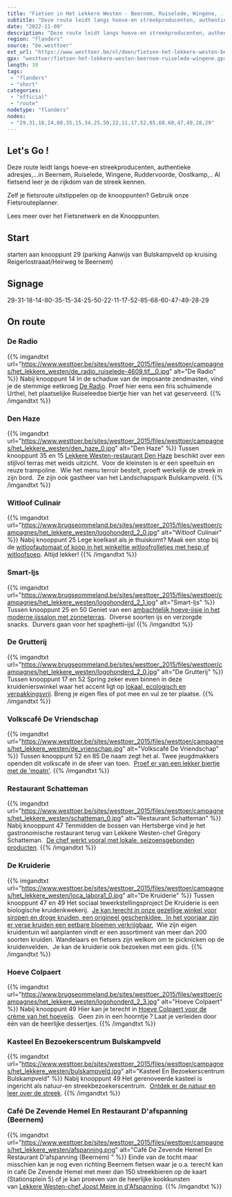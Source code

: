 ```yaml
---
title: "Fietsen in Het Lekkere Westen - Beernem, Ruiselede, Wingene, ..."
subtitle: "Deze route leidt langs hoeve-en streekproducenten, authentieke adresjes,"
date: "2022-11-09"
description: "Deze route leidt langs hoeve-en streekproducenten, authentieke adresjes,"
region: "flanders"
source: "be.westtoer"
ext_url: "https://www.westtoer.be/nl/doen/fietsen-het-lekkere-westen-beernem-ruiselede-wingene"
gpx: "westtoer/fietsen-het-lekkere-westen-beernem-ruiselede-wingene.gpx"
length: 39
tags:
 - "flanders"
 - "short"
categories:
 - "official"
 - "route"
nodetype: "flanders"
nodes:
 - "29,31,18,14,80,35,15,34,25,50,22,11,17,52,85,68,60,47,49,28,29"
---
```


## Let's Go ! 

Deze route leidt langs hoeve-en streekproducenten, authentieke adresjes,...in Beernem, Ruiselede, Wingene, Ruddervoorde, Oostkamp,..   Al fietsend leer je de rijkdom van de streek kennen.   

Zelf je fietsroute uitstippelen op de knooppunten? Gebruik onze Fietsrouteplanner.

Lees meer over het Fietsnetwerk en de Knooppunten.

## Start

starten aan knooppunt 29 (parking Aanwijs van Bulskampveld op kruising Reigerlostraaat/Heirweg te Beernem)

## Signage

29-31-18-14-80-35-15-34-25-50-22-11-17-52-85-68-60-47-49-28-29

## On route

### De Radio

{{% imgandtxt url="https://www.westtoer.be/sites/westtoer_2015/files/westtoer/campagnes/het_lekkere_westen/de_radio_ruiselede-4609.tif__0.jpg" alt="De Radio" %}}
Nabij knooppunt 14
In de schaduw van de imposante zendmasten, vind je de stemmige eetkroeg [De Radio](/nl/eten-drinken/de-radio). Proef hier eens een fris schuimende Urthel, het plaatselijke Ruiseleedse biertje hier van het vat geserveerd.
{{% /imgandtxt %}}

### Den Haze

{{% imgandtxt url="https://www.westtoer.be/sites/westtoer_2015/files/westtoer/campagnes/het_lekkere_westen/den_haze_0.jpg" alt="Den Haze" %}}
Tussen knooppunt 35 en 15
[Lekkere Westen-restaurant Den Haze](/nl/eten-drinken/den-haze) beschikt over een stijlvol terras met weids uitzicht.  Voor de kleinsten is er een speeltuin en reuze trampoline.  Wie het menu terroir bestelt, proeft werkelijk de streek in zijn bord.  Ze zijn ook gastheer van het Landschapspark Bulskampveld.
{{% /imgandtxt %}}

### Witloof Culinair

{{% imgandtxt url="https://www.brugseommeland.be/sites/westtoer_2015/files/westtoer/campagnes/het_lekkere_westen/logohonderd_2_0.jpg" alt="Witloof Culinair" %}}
[](http://www.witloofculinair.be)Nabij knooppunt 25
Lege koelkast als je thuiskomt? Maak een stop bij de [witloofautomaat of koop in het winkeltje witloofrolletjes met hesp of witloofsoep](http://www.witloofculinair.be). Altijd lekker!
{{% /imgandtxt %}}

### Smart-Ijs

{{% imgandtxt url="https://www.brugseommeland.be/sites/westtoer_2015/files/westtoer/campagnes/het_lekkere_westen/logohonderd_2_1.jpg" alt="Smart-Ijs" %}}
Tussen knooppunt 25 en 50
Geniet van een [ambachtelijk hoeve-ijsje in het moderne ijssalon met zonneterras](/nl/eten-drinken/smart-ijs).  Diverse soorten ijs en verzorgde snacks.  Durvers gaan voor het spaghetti-ijs!
{{% /imgandtxt %}}

### De Grutterij

{{% imgandtxt url="https://www.brugseommeland.be/sites/westtoer_2015/files/westtoer/campagnes/het_lekkere_westen/logohonderd_2_0.jpg" alt="De Grutterij" %}}
[](http://www.witloofculinair.be)Tussen knooppunt 17 en 52
Spring zeker even binnen in deze kruidenierswinkel waar het accent ligt op [lokaal, ecologisch en verpakkingsvrij](http://www.westtoer.be/nl/doen/de-grutterij). Breng je eigen fles of pot mee en vul ze ter plaatse.
{{% /imgandtxt %}}

### Volkscafé De Vriendschap

{{% imgandtxt url="https://www.westtoer.be/sites/westtoer_2015/files/westtoer/campagnes/het_lekkere_westen/de_vrienschap.jpg" alt="Volkscafé De Vriendschap" %}}
Tussen knooppunt 52 en 85
De naam zegt het al. Twee jeugdmakkers openden dit volkscafé in de sfeer van toen.  [P](/nl/eten-drinken/caf%C3%A9-de-vriendschap)[roef er van een lekker biertje met de 'moatn'](https://www.facebook.com/Caf%C3%A9-De-Vriendschap-1473139582998239/).
{{% /imgandtxt %}}

### Restaurant Schatteman

{{% imgandtxt url="https://www.westtoer.be/sites/westtoer_2015/files/westtoer/campagnes/het_lekkere_westen/schatteman_0.jpg" alt="Restaurant Schatteman" %}}
Nabij knooppunt 47
Tenmidden de bossen van Hertsberge vind je het gastronomische restaurant terug van Lekkere Westen-chef Grégory Schatteman.  [De chef werkt vooral met lokale, seizoensgebonden producten](/nl/node/69213).
{{% /imgandtxt %}}

### De Kruiderie

{{% imgandtxt url="https://www.westtoer.be/sites/westtoer_2015/files/westtoer/campagnes/het_lekkere_westen/loca_labora1_0.jpg" alt="De Kruiderie" %}}
Tussen knooppunt 47 en 49
Het sociaal tewerkstellingsproject De Kruiderie is een biologische kruidenkwekerij.  [Je kan terecht in onze gezellige winkel voor siropen en droge kruiden, een origineel geschenkidee.  In het voorjaar zijn er verse kruiden een eetbare bloemen verkrijgbaar.](/nl/eten-drinken/de-kruiderie)  Wie zijn eigen kruidentuin wil aanplanten vindt er een assortiment van meer dan 200 soorten kruiden. Wandelaars en fietsers zijn welkom om te picknicken op de kruidenvelden.  Je kan de kruiderie ook bezoeken met een gids.
{{% /imgandtxt %}}

### Hoeve Colpaert

{{% imgandtxt url="https://www.brugseommeland.be/sites/westtoer_2015/files/westtoer/campagnes/het_lekkere_westen/logohonderd_2_3.jpg" alt="Hoeve Colpaert" %}}
Nabij knooppunt 49
Hier kan je terecht in [Hoeve Colpaert voor de crème van het hoeveijs](/nl/eten-drinken/hoeve-colpaert).  Geen zin in een hoorntje ? Laat je verleiden door één van de heerlijke dessertjes.
{{% /imgandtxt %}}

### Kasteel En Bezoekerscentrum Bulskampveld

{{% imgandtxt url="https://www.westtoer.be/sites/westtoer_2015/files/westtoer/campagnes/het_lekkere_westen/bulskampveld.jpg" alt="Kasteel En Bezoekerscentrum Bulskampveld" %}}
Nabij knooppunt 49
Het gerenoveerde kasteel is ingericht als natuur-en streekbezoekerscentrum.  [Ontdek er de natuur en leer over de streek](https://www.brugseommeland.be/nl/landschapspark-bulskampveld/welkom).
{{% /imgandtxt %}}

### Café De Zevende Hemel En Restaurant D'afspanning (Beernem) 

{{% imgandtxt url="https://www.westtoer.be/sites/westtoer_2015/files/westtoer/campagnes/het_lekkere_westen/afspanning.png" alt="Café De Zevende Hemel En Restaurant D'afspanning (Beernem) " %}}
Einde van de tocht maar misschien kan je nog even richting Beernem fietsen waar je o.a. terecht kan in café De Zevende Hemel met meer dan 150 streekbieren op de kaart (Stationsplein 5) of je kan proeven van de heerlijke kookkunsten van [Lekkere Westen-chef Joost Meire in d'Afspanning](/nl/eten-drinken/d-afspanning).
{{% /imgandtxt %}}


